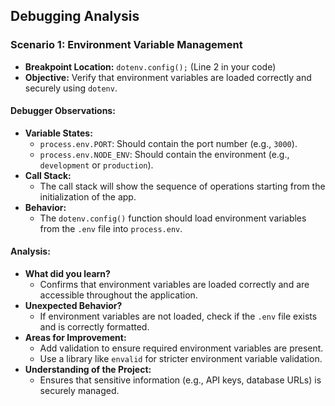 ## **Debugging Analysis**

### **Scenario 1: Environment Variable Management**
- **Breakpoint Location:** `dotenv.config();` (Line 2 in your code)
- **Objective:** Verify that environment variables are loaded correctly and securely using `dotenv`.

#### Debugger Observations:
- **Variable States:**
  - `process.env.PORT`: Should contain the port number (e.g., `3000`).
  - `process.env.NODE_ENV`: Should contain the environment (e.g., `development` or `production`).
- **Call Stack:**
  - The call stack will show the sequence of operations starting from the initialization of the app.
- **Behavior:**
  - The `dotenv.config()` function should load environment variables from the `.env` file into `process.env`.

#### Analysis:
- **What did you learn?**
  - Confirms that environment variables are loaded correctly and are accessible throughout the application.
- **Unexpected Behavior?**
  - If environment variables are not loaded, check if the `.env` file exists and is correctly formatted.
- **Areas for Improvement:**
  - Add validation to ensure required environment variables are present.
  - Use a library like `envalid` for stricter environment variable validation.
- **Understanding of the Project:**
  - Ensures that sensitive information (e.g., API keys, database URLs) is securely managed.